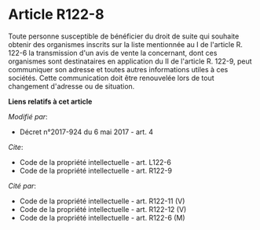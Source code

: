# Article R122-8

Toute personne susceptible de bénéficier du droit de suite qui souhaite obtenir des organismes inscrits sur la liste
mentionnée au I de l'article R. 122-6  la transmission d'un avis de vente la concernant, dont ces organismes sont
destinataires en application du II de l'article R. 122-9, peut communiquer son adresse et toutes autres informations utiles à
ces sociétés. Cette communication doit être renouvelée lors de tout changement d'adresse ou de situation.

**Liens relatifs à cet article**

_Modifié par_:

  - Décret n°2017-924 du 6 mai 2017 - art. 4

_Cite_:

  - Code de la propriété intellectuelle - art. L122-6
  - Code de la propriété intellectuelle - art. R122-9

_Cité par_:

  - Code de la propriété intellectuelle - art. R122-11 (V)
  - Code de la propriété intellectuelle - art. R122-12 (V)
  - Code de la propriété intellectuelle - art. R122-6 (M)
